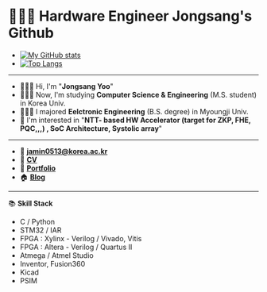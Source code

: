 # 👷🏻‍♂️ Hardware Engineer Jongsang's Github
* [![My GitHub stats](https://github-readme-stats.vercel.app/api?username=js4ngu)](https://github.com/js4ngu/github-readme-stats)
* [![Top Langs](https://github-readme-stats.vercel.app/api/top-langs/?username=js4ngu&layout=compact&langs_count=8)](https://github.com/anuraghazra/github-readme-stats)
---
* 🙋🏻‍♂️ Hi, I'm "**Jongsang Yoo**"
* 👨🏻‍🎓 Now, I'm studying **Computer Science & Engineering** (M.S. student) in Korea Univ.
* 👨🏻‍🎓 I majored **Eelctronic Engineering** (B.S. degree) in Myoungji Univ.
* 🔬 I'm interested in "**NTT- based HW Accelerator (target for ZKP, FHE, PQC,,,) , SoC Architecture, Systolic array**"
---
* 📨 **jamin0513@korea.ac.kr**
* 📄 [**CV**](https://www.notion.so/CV-de49689bad7f45f1b45669358957d5c6?pvs=4)
* 📄 [**Portfolio**](https://right-blarney-ad5.notion.site/ABOUT-JONG-SANG-1bccf54efce348f1a788425029a6b408)
* 🏠 [**Blog**](https://blog.naver.com/ben0513)
---
📚 **Skill Stack**
* C / Python
* STM32 / IAR
* FPGA : Xylinx - Verilog / Vivado, Vitis
* FPGA : Altera - Verilog / Quartus II
* Atmega / Atmel Studio
* Inventor, Fusion360
* Kicad
* PSIM
